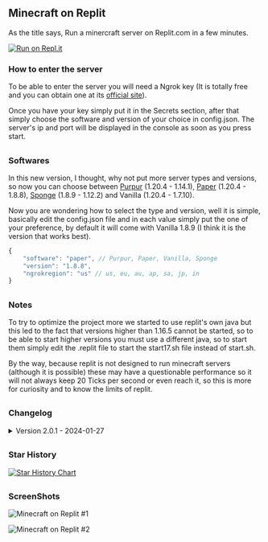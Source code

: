 ## Minecraft on Replit

As the title says, Run a minercraft server on Replit.com in a few minutes.

[![Run on Repl.it](https://repl.it/badge/github/SrEvelio/Minecraft-Replit)](https://repl.it/github/SrEvelio/Minecraft-Replit)
### How to enter the server

To be able to enter the server you will need a Ngrok key (It is totally free and you can obtain one at its [official site](https://ngrok.com/)).

Once you have your key simply put it in the Secrets section, after that simply choose the software and version of your choice in config.json. The server's ip and port will be displayed in the console as soon as you press start.

##

### Softwares
In this new version, I thought, why not put more server types and versions, so now you can choose between [Purpur](https://purpurmc.org/) (1.20.4 - 1.14.1), [Paper](https://papermc.io/) (1.20.4 - 1.8.8), [Sponge](https://spongepowered.org/) (1.8.9 - 1.12.2) and Vanilla (1.20.4 - 1.7.10).

Now you are wondering how to select the type and version, well it is simple, basically edit the config.json file and in each value simply put the one of your preference, by default it will come with Vanilla 1.8.9 (I think it is the version that works best).

```js
{
    "software": "paper", // Purpur, Paper, Vanilla, Sponge
    "version": "1.8.8",
    "ngrokregion": "us" // us, eu, au, ap, sa, jp, in
}
```
##

### Notes
To try to optimize the project more we started to use replit's own java but this led to the fact that versions higher than 1.16.5 cannot be started, so to be able to start higher versions you must use a different java, so to start them simply edit the .replit file to start the start17.sh file instead of start.sh.

By the way, because replit is not designed to run minecraft servers (although it is possible) these may have a questionable performance so it will not always keep 20 Ticks per second or even reach it, so this is more for curiosity and to know the limits of replit.

##

### Changelog
<details>
  <summary>Version 2.0.1 - 2024-01-27</summary>

  - Code enhancements and bug fixes
  - EULA is now automatically accepted when installing software
  - Server softwares are now downloaded from their respective APIs
  - Added javaArgs.txt to modify java parameters
  - Now config.json is located inside the "config" folder next to javaArgs.txt

</details>

##

### Star History

<a href="https://star-history.com/#SrEvelio/Minecraft-Replit&Date">
  <picture>
    <source media="(prefers-color-scheme: dark)" srcset="https://api.star-history.com/svg?repos=SrEvelio/Minecraft-Replit&type=Date&theme=dark" />
    <source media="(prefers-color-scheme: light)" srcset="https://api.star-history.com/svg?repos=SrEvelio/Minecraft-Replit&type=Date" />
    <img alt="Star History Chart" src="https://api.star-history.com/svg?repos=SrEvelio/Minecraft-Replit&type=Date" />
  </picture>
</a>


##

### ScreenShots

![Minecraft on Replit #1](https://github.com/SrEvelio/Minecraft-Replit/blob/main/screenshots/2023-08-28_16.01.46.png)

![Minecraft on Replit #2](https://github.com/SrEvelio/Minecraft-Replit/blob/main/screenshots/2023-08-28_16.11.45.png)